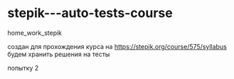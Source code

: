 # stepik---auto-tests-course
home_work_stepik

создан для прохождения курса на https://stepik.org/course/575/syllabus
будем хранить решения на тесты


попытку 2